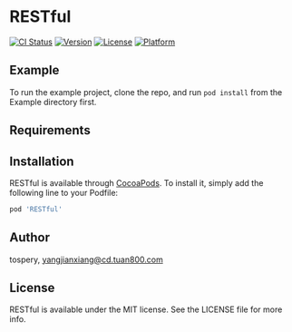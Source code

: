 # RESTful

[![CI Status](https://img.shields.io/travis/tospery/RESTful.svg?style=flat)](https://travis-ci.org/tospery/RESTful)
[![Version](https://img.shields.io/cocoapods/v/RESTful.svg?style=flat)](https://cocoapods.org/pods/RESTful)
[![License](https://img.shields.io/cocoapods/l/RESTful.svg?style=flat)](https://cocoapods.org/pods/RESTful)
[![Platform](https://img.shields.io/cocoapods/p/RESTful.svg?style=flat)](https://cocoapods.org/pods/RESTful)

## Example

To run the example project, clone the repo, and run `pod install` from the Example directory first.

## Requirements

## Installation

RESTful is available through [CocoaPods](https://cocoapods.org). To install
it, simply add the following line to your Podfile:

```ruby
pod 'RESTful'
```

## Author

tospery, yangjianxiang@cd.tuan800.com

## License

RESTful is available under the MIT license. See the LICENSE file for more info.
